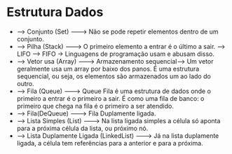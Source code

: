 # Estrutura Dados

- --> Conjunto (Set) ---> Não se pode repetir elementos dentro de um conjunto.
- --> Pilha (Stack) ---> O primeiro elemento a entrar é o último a sair. --> LIFO --> FIFO -> Linguagens de programação usam e abusam disso.
- --> Vetor usa (Array) --->  Armazenamento sequencial--> Um vetor geralmente usa um array por baixo dos panos. É uma estrutura sequencial, ou seja, os elementos são armazenados um ao lado do outro.
- --> Fila (Queue)  ---> Queue Fila é uma estrutura de dados onde o primeiro a entrar é o primeiro a sair. É como uma fila de banco: o primeiro que chega na fila é o primeiro a ser atendido.
- --> Fila(DeQueue) ---> Fila Duplamente ligada.
- --> Lista Simples (List) ---> Na lista ligada simples a célula só aponta para a próxima célula da lista, ou próximo nó.
- --> Lista Duplamente Ligada (LinkedList) ---> Já na lista duplamente ligada, a célula tem referências para a anterior e para a próxima.
